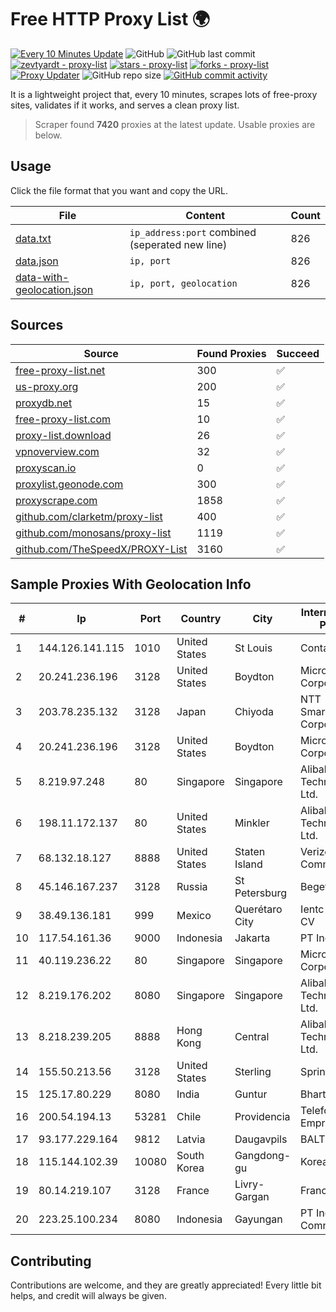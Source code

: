 
# Free HTTP Proxy List 🌍

[![Every 10 Minutes Update](https://github.com/mertguvencli/http-proxy-list/actions/workflows/main.yml/badge.svg?branch=main)](https://github.com/mertguvencli/http-proxy-list/actions/workflows/main.yml)
![GitHub](https://img.shields.io/github/license/mertguvencli/http-proxy-list)
![GitHub last commit](https://img.shields.io/github/last-commit/mertguvencli/http-proxy-list)
[![zevtyardt - proxy-list](https://img.shields.io/static/v1?label=zevtyardt&message=proxy-list&color=blue&logo=github)](https://github.com/zevtyardt/proxy-list "Go to GitHub repo")
[![stars - proxy-list](https://img.shields.io/github/stars/zevtyardt/proxy-list?style=social)](https://github.com/zevtyardt/proxy-list)
[![forks - proxy-list](https://img.shields.io/github/forks/zevtyardt/proxy-list?style=social)](https://github.com/zevtyardt/proxy-list)
[![Proxy Updater](https://github.com/zevtyardt/proxy-list/workflows/Proxy%20Updater/badge.svg)](https://github.com/zevtyardt/proxy-list/actions?query=workflow:"Proxy+Updater")
![GitHub repo size](https://img.shields.io/github/repo-size/zevtyardt/proxy-list)
[![GitHub commit activity](https://img.shields.io/github/commit-activity/m/zevtyardt/proxy-list?logo=commits)](https://github.com/zevtyardt/proxy-list/commits/main)

It is a lightweight project that, every 10 minutes, scrapes lots of free-proxy sites, validates if it works, and serves a clean proxy list.

> Scraper found **7420** proxies at the latest update. Usable proxies are below.

## Usage

Click the file format that you want and copy the URL.

|File|Content|Count|
|----|-------|-----|
|[data.txt](https://raw.githubusercontent.com/mertguvencli/http-proxy-list/main/proxy-list/data.txt)|`ip_address:port` combined (seperated new line)|826|
|[data.json](https://raw.githubusercontent.com/mertguvencli/http-proxy-list/main/proxy-list/data.json)|`ip, port`|826|
|[data-with-geolocation.json](https://raw.githubusercontent.com/mertguvencli/http-proxy-list/main/proxy-list/data-with-geolocation.json)|`ip, port, geolocation`|826|

## Sources

|Source|Found Proxies|Succeed|
|------|-------------|-------|
|[free-proxy-list.net](https://free-proxy-list.net)|300|✅|
|[us-proxy.org](https://www.us-proxy.org)|200|✅|
|[proxydb.net](http://proxydb.net)|15|✅|
|[free-proxy-list.com](https://free-proxy-list.com/?page=&port=&type%5B%5D=http&type%5B%5D=https&up_time=0&search=Search)|10|✅|
|[proxy-list.download](https://www.proxy-list.download/HTTP)|26|✅|
|[vpnoverview.com](https://vpnoverview.com/privacy/anonymous-browsing/free-proxy-servers)|32|✅|
|[proxyscan.io](https://www.proxyscan.io)|0|✅|
|[proxylist.geonode.com](https://proxylist.geonode.com/api/proxy-list?limit=300&page=1&sort_by=lastChecked&sort_type=desc&protocols=http,https)|300|✅|
|[proxyscrape.com](https://api.proxyscrape.com/v2/?request=displayproxies&protocol=http&timeout=10000&country=all&ssl=all&anonymity=all)|1858|✅|
|[github.com/clarketm/proxy-list](https://raw.githubusercontent.com/clarketm/proxy-list/master/proxy-list-raw.txt)|400|✅|
|[github.com/monosans/proxy-list](https://raw.githubusercontent.com/monosans/proxy-list/main/proxies/http.txt)|1119|✅|
|[github.com/TheSpeedX/PROXY-List](https://raw.githubusercontent.com/TheSpeedX/PROXY-List/master/http.txt)|3160|✅|


## Sample Proxies With Geolocation Info

|#|Ip|Port|Country|City|Internet Service Provider|
|-|--|----|-------|----|-------------------------|
|1|144.126.141.115|1010|United States|St Louis|Contabo Inc.|
|2|20.241.236.196|3128|United States|Boydton|Microsoft Corporation|
|3|203.78.235.132|3128|Japan|Chiyoda|NTT SmartConnect Corporation|
|4|20.241.236.196|3128|United States|Boydton|Microsoft Corporation|
|5|8.219.97.248|80|Singapore|Singapore|Alibaba (US) Technology Co., Ltd.|
|6|198.11.172.137|80|United States|Minkler|Alibaba (US) Technology Co., Ltd.|
|7|68.132.18.127|8888|United States|Staten Island|Verizon Communications|
|8|45.146.167.237|3128|Russia|St Petersburg|Beget LLC|
|9|38.49.136.181|999|Mexico|Querétaro City|Ientc S De RL De CV|
|10|117.54.161.36|9000|Indonesia|Jakarta|PT IndoInternet|
|11|40.119.236.22|80|Singapore|Singapore|Microsoft Corporation|
|12|8.219.176.202|8080|Singapore|Singapore|Alibaba (US) Technology Co., Ltd.|
|13|8.218.239.205|8888|Hong Kong|Central|Alibaba (US) Technology Co., Ltd.|
|14|155.50.213.56|3128|United States|Sterling|Sprint|
|15|125.17.80.229|8080|India|Guntur|Bharti Airtel|
|16|200.54.194.13|53281|Chile|Providencia|Telefonica Empresas|
|17|93.177.229.164|9812|Latvia|Daugavpils|BALTKOM Riga|
|18|115.144.102.39|10080|South Korea|Gangdong-gu|Korea Telecom|
|19|80.14.219.107|3128|France|Livry-Gargan|France Telecom|
|20|223.25.100.234|8080|Indonesia|Gayungan|PT Indonesia Comnets Plus|



## Contributing

Contributions are welcome, and they are greatly appreciated! Every
little bit helps, and credit will always be given.


